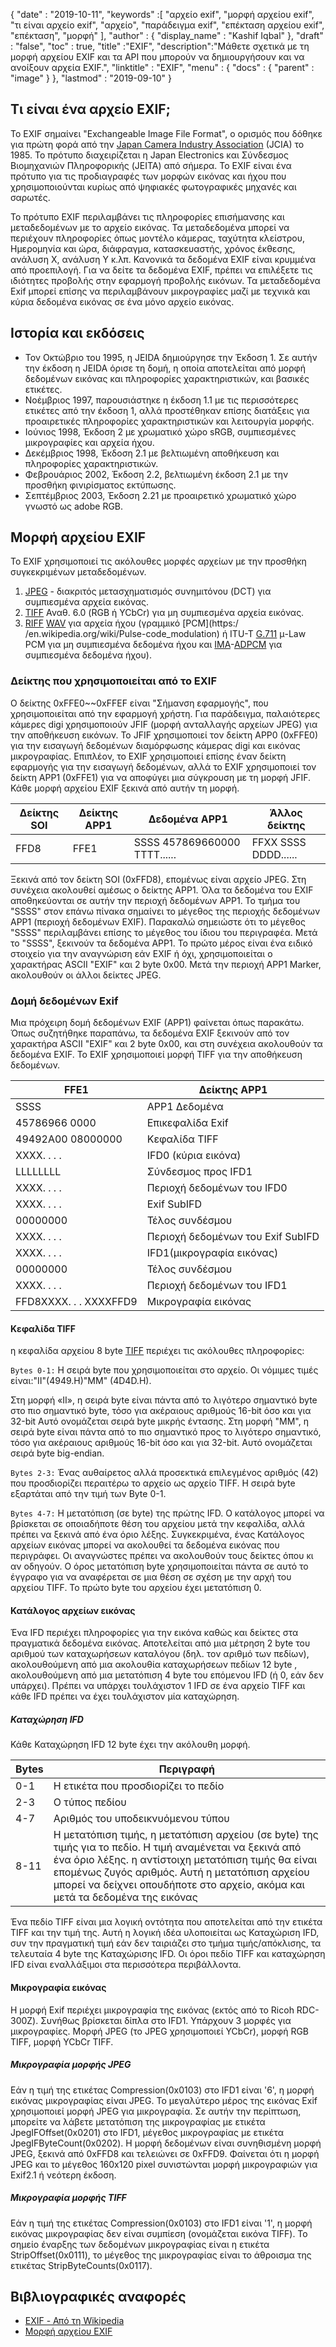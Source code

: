 {
  "date" : "2019-10-11",
  "keywords" :[ "αρχείο exif", "μορφή αρχείου exif", "τι είναι αρχείο exif", "αρχείο", "παράδειγμα exif", "επέκταση αρχείου exif", "επέκταση", "μορφή" ],
  "author" : {
    "display_name" : "Kashif Iqbal"
},
  "draft" : "false",
  "toc" : true,
  "title" :"EXIF",
  "description":"Μάθετε σχετικά με τη μορφή αρχείου EXIF και τα API που μπορούν να δημιουργήσουν και να ανοίξουν αρχεία EXIF.",
  "linktitle" : "EXIF",
  "menu" : {
    "docs" : {
      "parent" : "image"
}
},
  "lastmod" : "2019-09-10"
}

## Τι είναι ένα αρχείο EXIF;
Το EXIF σημαίνει "Exchangeable Image File Format", ο ορισμός που δόθηκε για πρώτη φορά από την [Japan Camera Industry Association](https://en.wikipedia.org/wiki/Japan_Electronic_Industries_Development_Association) (JCIA) το 1985. Το πρότυπο διαχειρίζεται η Japan Electronics και Σύνδεσμος Βιομηχανιών Πληροφορικής (JEITA) από σήμερα. Το EXIF είναι ένα πρότυπο για τις προδιαγραφές των μορφών εικόνας και ήχου που χρησιμοποιούνται κυρίως από ψηφιακές φωτογραφικές μηχανές και σαρωτές.

Το πρότυπο EXIF περιλαμβάνει τις πληροφορίες επισήμανσης και μεταδεδομένων με το αρχείο εικόνας. Τα μεταδεδομένα μπορεί να περιέχουν πληροφορίες όπως μοντέλο κάμερας, ταχύτητα κλείστρου, Ημερομηνία και ώρα, διάφραγμα, κατασκευαστής, χρόνος έκθεσης, ανάλυση X, ανάλυση Υ κ.λπ. Κανονικά τα δεδομένα EXIF είναι κρυμμένα από προεπιλογή. Για να δείτε τα δεδομένα EXIF, πρέπει να επιλέξετε τις ιδιότητες προβολής στην εφαρμογή προβολής εικόνων. Τα μεταδεδομένα Exif μπορεί επίσης να περιλαμβάνουν μικρογραφίες μαζί με τεχνικά και κύρια δεδομένα εικόνας σε ένα μόνο αρχείο εικόνας.

## Ιστορία και εκδόσεις ##

* Τον Οκτώβριο του 1995, η JEIDA δημιούργησε την Έκδοση 1. Σε αυτήν την έκδοση η JEIDA όρισε τη δομή, η οποία αποτελείται από μορφή δεδομένων εικόνας και πληροφορίες χαρακτηριστικών, και βασικές ετικέτες.
* Νοέμβριος 1997, παρουσιάστηκε η έκδοση 1.1 με τις περισσότερες ετικέτες από την έκδοση 1, αλλά προστέθηκαν επίσης διατάξεις για προαιρετικές πληροφορίες χαρακτηριστικών και λειτουργία μορφής.
* Ιούνιος 1998, Έκδοση 2 με χρωματικό χώρο sRGB, συμπιεσμένες μικρογραφίες και αρχεία ήχου.
* Δεκέμβριος 1998, Έκδοση 2.1 με βελτιωμένη αποθήκευση και πληροφορίες χαρακτηριστικών.
* Φεβρουάριος 2002, Έκδοση 2.2, βελτιωμένη έκδοση 2.1 με την προσθήκη φινιρίσματος εκτύπωσης.
* Σεπτέμβριος 2003, Έκδοση 2.21 με προαιρετικό χρωματικό χώρο γνωστό ως adobe RGB.

## Μορφή αρχείου EXIF

Το EXIF χρησιμοποιεί τις ακόλουθες μορφές αρχείων με την προσθήκη συγκεκριμένων μεταδεδομένων.

1. [JPEG](/el/image/jpeg/) - διακριτός μετασχηματισμός συνημιτόνου (DCT) για συμπιεσμένα αρχεία εικόνας.
1. [TIFF](/el/image/tiff/) Αναθ. 6.0 (RGB ή YCbCr) για μη συμπιεσμένα αρχεία εικόνας.
1. [RIFF](https://en.wikipedia.org/wiki/Resource_Interchange_File_Format) [WAV](https://en.wikipedia.org/wiki/WAV) για αρχεία ήχου (γραμμικό [PCM](https:/ /en.wikipedia.org/wiki/Pulse-code_modulation) ή ITU-T [G.711](https://en.wikipedia.org/wiki/G.711) μ-Law PCM για μη συμπιεσμένα δεδομένα ήχου και [ IMA](https://en.wikipedia.org/wiki/Interactive_Multimedia_Association)-[ADPCM](https://en.wikipedia.org/wiki/ADPCM) για συμπιεσμένα δεδομένα ήχου).

### Δείκτης που χρησιμοποιείται από το EXIF ###

Ο δείκτης 0xFFE0~~0xFFEF είναι "Σήμανση εφαρμογής", που χρησιμοποιείται από την εφαρμογή χρήστη. Για παράδειγμα, παλαιότερες κάμερες digi χρησιμοποιούν JFIF (μορφή ανταλλαγής αρχείων JPEG) για την αποθήκευση εικόνων. Το JFIF χρησιμοποιεί τον δείκτη APP0 (0xFFE0) για την εισαγωγή δεδομένων διαμόρφωσης κάμερας digi και εικόνας μικρογραφίας. Επιπλέον, το EXIF χρησιμοποιεί επίσης έναν δείκτη εφαρμογής για την εισαγωγή δεδομένων, αλλά το EXIF χρησιμοποιεί τον δείκτη APP1 (0xFFE1) για να αποφύγει μια σύγκρουση με τη μορφή JFIF. Κάθε μορφή αρχείου EXIF ξεκινά από αυτήν τη μορφή.


|Δείκτης SOI|Δείκτης APP1|Δεδομένα APP1|Άλλος δείκτης
---|---|---|---|
|FFD8|FFE1|SSSS 457869660000 TTTT......|FFXX SSSS DDDD......

Ξεκινά από τον δείκτη SOI (0xFFD8), επομένως είναι αρχείο JPEG. Στη συνέχεια ακολουθεί αμέσως ο δείκτης APP1. Όλα τα δεδομένα του EXIF αποθηκεύονται σε αυτήν την περιοχή δεδομένων APP1. Το τμήμα του "SSSS" στον επάνω πίνακα σημαίνει το μέγεθος της περιοχής δεδομένων APP1 (περιοχή δεδομένων EXIF). Παρακαλώ σημειώστε ότι το μέγεθος "SSSS" περιλαμβάνει επίσης το μέγεθος του ίδιου του περιγραφέα. Μετά το "SSSS", ξεκινούν τα δεδομένα APP1. Το πρώτο μέρος είναι ένα ειδικό στοιχείο για την αναγνώριση εάν EXIF ή όχι, χρησιμοποιείται ο χαρακτήρας ASCII "EXIF" και 2 byte 0x00. Μετά την περιοχή APP1 Marker, ακολουθούν οι άλλοι δείκτες JPEG.

### Δομή δεδομένων Exif ###

Μια πρόχειρη δομή δεδομένων EXIF (APP1) φαίνεται όπως παρακάτω. Όπως συζητήθηκε παραπάνω, τα δεδομένα EXIF ξεκινούν από τον χαρακτήρα ASCII "EXIF" και 2 byte 0x00, και στη συνέχεια ακολουθούν τα δεδομένα EXIF. Το EXIF χρησιμοποιεί μορφή TIFF για την αποθήκευση δεδομένων.


|FFE1|Δείκτης APP1
---|---|
|SSSS|APP1 Δεδομένα|APP1 Μέγεθος δεδομένων
|45786966 0000|Επικεφαλίδα Exif
|49492A00 08000000|Κεφαλίδα TIFF
|ΧΧΧΧ. . . .|IFD0 (κύρια εικόνα)|Κατάλογος
|LLLLLLLL|Σύνδεσμος προς IFD1
|ΧΧΧΧ. . . .|Περιοχή δεδομένων του IFD0
|ΧΧΧΧ. . . .|Exif SubIFD|Κατάλογος
|00000000|Τέλος συνδέσμου
|ΧΧΧΧ. . . .|Περιοχή δεδομένων του Exif SubIFD
|ΧΧΧΧ. . . .|IFD1(μικρογραφία εικόνας)|Κατάλογος
|00000000|Τέλος συνδέσμου
|ΧΧΧΧ. . . .|Περιοχή δεδομένων του IFD1
|FFD8XXXX. . . XXXXFFD9|Μικρογραφία εικόνας

#### Κεφαλίδα TIFF ####

η κεφαλίδα αρχείου 8 byte [TIFF](/el/image/tiff/) περιέχει τις ακόλουθες πληροφορίες:

`Bytes 0-1:` Η σειρά byte που χρησιμοποιείται στο αρχείο. Οι νόμιμες τιμές είναι:"II"(4949.H)"MM" (4D4D.H).

Στη μορφή «II», η σειρά byte είναι πάντα από το λιγότερο σημαντικό byte στο πιο σημαντικό byte, τόσο για ακέραιους αριθμούς 16-bit όσο και για 32-bit Αυτό ονομάζεται σειρά byte μικρής έντασης. Στη μορφή "MM", η σειρά byte είναι πάντα από το πιο σημαντικό προς το λιγότερο σημαντικό, τόσο για ακέραιους αριθμούς 16-bit όσο και για 32-bit. Αυτό ονομάζεται σειρά byte big-endian.

`Bytes 2-3:` Ένας αυθαίρετος αλλά προσεκτικά επιλεγμένος αριθμός (42) που προσδιορίζει περαιτέρω το αρχείο ως αρχείο TIFF. Η σειρά byte εξαρτάται από την τιμή των Byte 0-1.

`Bytes 4-7:` Η μετατόπιση (σε byte) της πρώτης IFD. Ο κατάλογος μπορεί να βρίσκεται σε οποιαδήποτε θέση του αρχείου μετά την κεφαλίδα, αλλά πρέπει να ξεκινά από ένα όριο λέξης. Συγκεκριμένα, ένας Κατάλογος αρχείων εικόνας μπορεί να ακολουθεί τα δεδομένα εικόνας που περιγράφει. Οι αναγνώστες πρέπει να ακολουθούν τους δείκτες όπου κι αν οδηγούν. Ο όρος μετατόπιση byte χρησιμοποιείται πάντα σε αυτό το έγγραφο για να αναφέρεται σε μια θέση σε σχέση με την αρχή του αρχείου TIFF. Το πρώτο byte του αρχείου έχει μετατόπιση 0.

#### Κατάλογος αρχείων εικόνας ####

Ένα IFD περιέχει πληροφορίες για την εικόνα καθώς και δείκτες στα πραγματικά δεδομένα εικόνας. Αποτελείται από μια μέτρηση 2 byte του αριθμού των καταχωρήσεων καταλόγου (δηλ. τον αριθμό των πεδίων), ακολουθούμενη από μια ακολουθία καταχωρήσεων πεδίων 12 byte , ακολουθούμενη από μια μετατόπιση 4 byte του επόμενου IFD (ή 0, εάν δεν υπάρχει). Πρέπει να υπάρχει τουλάχιστον 1 IFD σε ένα αρχείο TIFF και κάθε IFD πρέπει να έχει τουλάχιστον μία καταχώρηση.

##### Καταχώρηση IFD #####

Κάθε Καταχώρηση IFD 12 byte έχει την ακόλουθη μορφή.


|Bytes|Περιγραφή
---|---|
|0-1|Η ετικέτα που προσδιορίζει το πεδίο
|2-3|Ο τύπος πεδίου
|4-7|Αριθμός του υποδεικνυόμενου τύπου
|8-11|Η μετατόπιση τιμής, η μετατόπιση αρχείου (σε byte) της τιμής για το πεδίο. Η τιμή αναμένεται να ξεκινά από ένα όριο λέξης. η αντίστοιχη μετατόπιση τιμής θα είναι επομένως ζυγός αριθμός. Αυτή η μετατόπιση αρχείου μπορεί να δείχνει οπουδήποτε στο αρχείο, ακόμα και μετά τα δεδομένα της εικόνας

Ένα πεδίο TIFF είναι μια λογική οντότητα που αποτελείται από την ετικέτα TIFF και την τιμή της. Αυτή η λογική ιδέα υλοποιείται ως Καταχώριση IFD, συν την πραγματική τιμή εάν δεν ταιριάζει στο τμήμα τιμής/απόκλισης, τα τελευταία 4 byte της Καταχώρισης IFD. Οι όροι πεδίο TIFF και καταχώρηση IFD είναι εναλλάξιμοι στα περισσότερα περιβάλλοντα.

#### Μικρογραφία εικόνας ####

Η μορφή Exif περιέχει μικρογραφία της εικόνας (εκτός από το Ricoh RDC-300Z). Συνήθως βρίσκεται δίπλα στο IFD1. Υπάρχουν 3 μορφές για μικρογραφίες. Μορφή JPEG (το JPEG χρησιμοποιεί YCbCr), μορφή RGB TIFF, μορφή YCbCr TIFF.

##### Μικρογραφία μορφής JPEG #####

Εάν η τιμή της ετικέτας Compression(0x0103) στο IFD1 είναι '6', η μορφή εικόνας μικρογραφίας είναι JPEG. Το μεγαλύτερο μέρος της εικόνας Exif χρησιμοποιεί μορφή JPEG για μικρογραφία. Σε αυτήν την περίπτωση, μπορείτε να λάβετε μετατόπιση της μικρογραφίας με ετικέτα JpegIFOffset(0x0201) στο IFD1, μέγεθος μικρογραφίας με ετικέτα JpegIFByteCount(0x0202). Η μορφή δεδομένων είναι συνηθισμένη μορφή JPEG, ξεκινά από 0xFFD8 και τελειώνει σε 0xFFD9. Φαίνεται ότι η μορφή JPEG και το μέγεθος 160x120 pixel συνιστώνται μορφή μικρογραφιών για Exif2.1 ή νεότερη έκδοση.

##### Μικρογραφία μορφής TIFF #####

Εάν η τιμή της ετικέτας Compression(0x0103) στο IFD1 είναι '1', η μορφή εικόνας μικρογραφίας δεν είναι συμπίεση (ονομάζεται εικόνα TIFF). Το σημείο έναρξης των δεδομένων μικρογραφίας είναι η ετικέτα StripOffset(0x0111), το μέγεθος της μικρογραφίας είναι το άθροισμα της ετικέτας StripByteCounts(0x0117).

## Βιβλιογραφικές αναφορές ##

* [EXIF - Από τη Wikipedia](https://en.wikipedia.org/wiki/Exif)
* [Μορφή αρχείου EXIF](https://www.media.mit.edu/pia/Research/deepview/exif.html)

